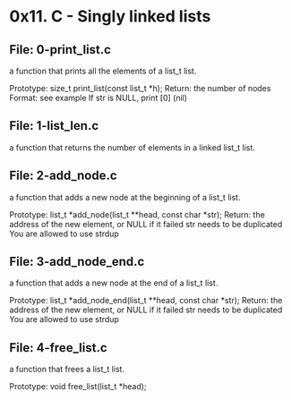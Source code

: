 # 0x11. C - Singly linked lists

## File: 0-print_list.c
a function that prints all the elements of a list_t list.

Prototype: size_t print_list(const list_t *h);
Return: the number of nodes
Format: see example
If str is NULL, print [0] (nil)

## File: 1-list_len.c
 a function that returns the number of elements in a linked list_t list.

## File: 2-add_node.c
a function that adds a new node at the beginning of a list_t list.

Prototype: list_t *add_node(list_t **head, const char *str);
Return: the address of the new element, or NULL if it failed
str needs to be duplicated
You are allowed to use strdup

## File: 3-add_node_end.c
a function that adds a new node at the end of a list_t list.

Prototype: list_t *add_node_end(list_t **head, const char *str);
Return: the address of the new element, or NULL if it failed
str needs to be duplicated
You are allowed to use strdup

## File: 4-free_list.c
a function that frees a list_t list.

Prototype: void free_list(list_t *head);

